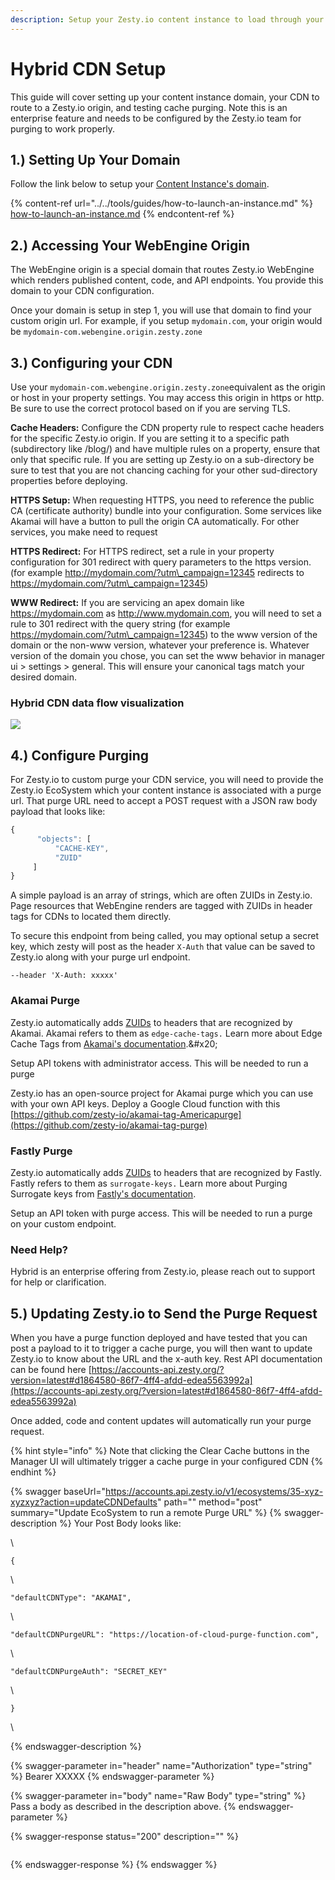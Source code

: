 ```yaml
---
description: Setup your Zesty.io content instance to load through your CDN.
---
```


# Hybrid CDN Setup

This guide will cover setting up your content instance domain, your CDN to route to a Zesty.io origin, and testing cache purging. Note this is an enterprise feature and needs to be configured by the Zesty.io team for purging to work properly.  &#x20;

## 1.) Setting Up Your Domain

Follow the link below to setup your [Content Instance's domain](../../tools/guides/how-to-launch-an-instance.md#1-set-a-custom-domain-name).

{% content-ref url="../../tools/guides/how-to-launch-an-instance.md" %}
[how-to-launch-an-instance.md](../../tools/guides/how-to-launch-an-instance.md)
{% endcontent-ref %}

## 2.) Accessing Your WebEngine Origin

The WebEngine origin is a special domain that routes  Zesty.io WebEngine which renders published content, code, and API endpoints.  You provide this domain to your CDN configuration.&#x20;

Once your domain is setup in step 1, you will use that domain to find your custom origin url. For example, if you setup `mydomain.com`, your origin would be `mydomain-com.webengine.origin.zesty.zone`

## 3.) Configuring your CDN

Use your `mydomain-com.webengine.origin.zesty.zone`equivalent as the origin or host in your property settings. You may access this origin in https or http. Be sure to use the correct protocol based on if you are serving TLS.

**Cache Headers:** Configure the CDN property rule to respect cache headers for the specific Zesty.io origin. If you are setting it to a specific path (subdirectory like /blog/) and have multiple rules on a property, ensure that only that specific rule. If you are setting up Zesty.io on a sub-directory be sure to test that you are not chancing caching for your other sud-directory properties before deploying.

**HTTPS Setup:** When requesting HTTPS, you need to reference the public CA (certificate authority) bundle into your configuration. Some services like Akamai will have a button to pull the origin CA automatically. For other services, you make need to request

**HTTPS Redirect:** For HTTPS redirect, set a rule in your property configuration for 301 redirect with query parameters to the https version. (for example http://mydomain.com/?utm\_campaign=12345 redirects to https://mydomain.com/?utm\_campaign=12345)&#x20;

**WWW Redirect:** If you are servicing an apex domain like https://mydomain.com as http://www.mydomain.com, you will need to set a rule to 301 redirect with the query string (for example https://mydomain.com/?utm\_campaign=12345) to the www version of the domain or the non-www version, whatever your preference is. Whatever version of the domain you chose, you can set the www behavior in manager ui > settings > general. This will ensure your canonical tags match your desired domain.&#x20;

### Hybrid CDN data flow visualization

![](../../.gitbook/assets/screen-shot-2021-06-09-at-9.07.31-pm.png)

## 4.) Configure Purging

For Zesty.io to custom purge your CDN service, you will need to provide the Zesty.io EcoSystem which your content instance is associated with a purge url. That purge URL need to accept a POST request with a JSON raw body payload that looks like:

```javascript
{
      "objects": [
          "CACHE-KEY",
          "ZUID"
     ]
}
```

A simple payload is an array of strings, which are often ZUIDs in Zesty.io. Page resources that WebEngine renders are tagged with ZUIDs in header tags for CDNs to located them directly.

To secure this endpoint from being called, you may optional setup a secret key, which zesty will post as the header `X-Auth` that value can be saved to Zesty.io along with your purge url endpoint.

```
--header 'X-Auth: xxxxx'
```

### Akamai Purge

Zesty.io automatically adds [ZUIDs](../../getting-started/zuids.md) to headers that are recognized by Akamai. Akamai refers to them as `edge-cache-tags.` Learn more about Edge Cache Tags from [Akamai's documentation](https://learn.akamai.com/en-us/webhelp/fast-purge/fast-purge/GUID-64272BAE-BCB0-4F84-BA5A-8A21549A347D.html#:\~:text=When%20a%20web%20asset%20is,at%20the%20Akamai%20edge%20servers.).&#x20;

Setup API tokens with administrator access. This will be needed to run a purge

Zesty.io has an open-source project for Akamai purge which you can use with your own API keys. Deploy a Google Cloud function with this [https://github.com/zesty-io/akamai-tag-Americapurge](https://github.com/zesty-io/akamai-tag-purge)

### Fastly Purge

Zesty.io automatically adds [ZUIDs](../../getting-started/zuids.md) to headers that are recognized by Fastly. Fastly refers to them as `surrogate-keys.` Learn more about Purging Surrogate keys from [Fastly's documentation](https://developer.fastly.com/reference/api/purging/).&#x20;

Setup an API token with purge access. This will be needed to run a purge on your custom endpoint.

### Need Help?

Hybrid is an enterprise offering from Zesty.io, please reach out to support for help or clarification.

## 5.) Updating Zesty.io to Send the Purge Request

When you have a purge function deployed and have tested that you can post a payload to it to trigger a cache purge, you will then want to update Zesty.io to know about the URL and the x-auth key. Rest API documentation can be found here [https://accounts-api.zesty.org/?version=latest#d1864580-86f7-4ff4-afdd-edea5563992a](https://accounts-api.zesty.org/?version=latest#d1864580-86f7-4ff4-afdd-edea5563992a)

Once added, code and content updates will automatically run your purge request.

{% hint style="info" %}
Note that clicking the Clear Cache buttons in the Manager UI will ultimately trigger a cache purge in your configured CDN
{% endhint %}

{% swagger baseUrl="https://accounts.api.zesty.io/v1/ecosystems/35-xyz-xyzxyz?action=updateCDNDefaults" path="" method="post" summary="Update EcoSystem to run a remote Purge URL" %}
{% swagger-description %}
Your Post Body looks like: 

\




`{`

 

\


  

`"defaultCDNType": "AKAMAI",`

 

\


  

`"defaultCDNPurgeURL": "https://location-of-cloud-purge-function.com",`

 

\


  

`"defaultCDNPurgeAuth": "SECRET_KEY"`

\


`}`

\



{% endswagger-description %}

{% swagger-parameter in="header" name="Authorization" type="string" %}
Bearer XXXXX
{% endswagger-parameter %}

{% swagger-parameter in="body" name="Raw Body" type="string" %}
Pass a body as described in the description above.
{% endswagger-parameter %}

{% swagger-response status="200" description="" %}
```
```
{% endswagger-response %}
{% endswagger %}
